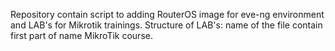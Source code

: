 Repository contain script to adding RouterOS image for eve-ng environment and LAB's for Mikrotik trainings.
Structure of LAB's: name of the file contain first part of name MikroTik course. 